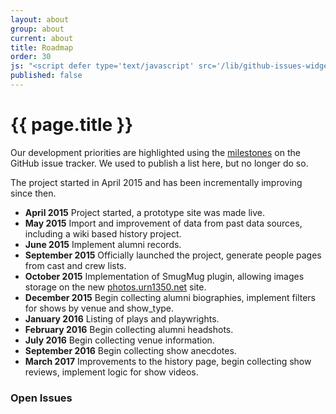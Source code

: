 ```yaml
---
layout: about
group: about
current: about
title: Roadmap
order: 30
js: "<script defer type='text/javascript' src='/lib/github-issues-widget/github-issues-widget.js'></script>"
published: false
---
```


<div class="col-2-3" markdown="1">

# <i class="octicon octicon-milestone fa-fw"></i> {{ page.title }}

Our development priorities are highlighted using the [milestones](https://github.com/urn/urn-history-project/milestones?state=open) on the GitHub issue tracker. We used to publish a list here, but no longer do so.

The project started in April 2015 and has been incrementally improving since then.

- **April 2015** Project started, a prototype site was made live.
- **May 2015** Import and improvement of data from past data sources, including a wiki based history project.
- **June 2015** Implement alumni records.
- **September 2015** Officially launched the project, generate people pages from cast and crew lists.
- **October 2015** Implementation of SmugMug plugin, allowing images storage on the new [photos.urn1350.net](http://photos.urn1350.net/) site.
- **December 2015** Begin collecting alumni biographies, implement filters for shows by venue and show_type.
- **January 2016** Listing of plays and playwrights.
- **February 2016** Begin collecting alumni headshots.
- **July 2016** Begin collecting venue information.
- **September 2016** Begin collecting show anecdotes.
- **March 2017** Improvements to the history page, begin collecting show reviews, implement logic for show videos.

</div>

<div class="col-1-3">

<h3 class="h1-baseline"><i class="octicon octicon-issue-opened"></i> Open Issues</h3>

<div id="github-issues-widget"></div>

</div>
